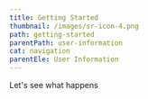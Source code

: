 ```yaml
---
title: Getting Started
thumbnail: /images/sr-icon-4.png
path: getting-started
parentPath: user-information
cat: navigation
parentEle: User Information
---
```

Let's see what happens
